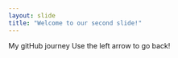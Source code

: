 ```yaml
---
layout: slide
title: "Welcome to our second slide!"
---
```

My gitHub journey
Use  the  left arrow to go back!
